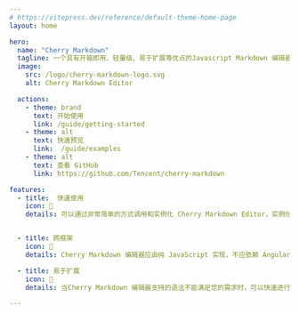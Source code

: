 ```yaml
---
# https://vitepress.dev/reference/default-theme-home-page
layout: home

hero:
  name: "Cherry Markdown"
  tagline: 一个具有开箱即用、轻量级、易于扩展等优点的Javascript Markdown 编辑器。
  image:
    src: /logo/cherry-markdown-logo.svg
    alt: Cherry Markdown Editor

  actions:
    - theme: brand
      text: 开始使用
      link: /guide/getting-started
    - theme: alt
      text: 快速预览
      link:  /guide/examples
    - theme: alt
      text: 查看 GitHub
      link: https://github.com/Tencent/cherry-markdown

features:
  - title:  快速使用
    icon: 🚀
    details: 可以通过非常简单的方式调用和实例化 Cherry Markdown Editor，实例化的 Cherry Markdown Editor 默认支持最常用的 Markdown 语法（如标题、目录、流程图、公式等）。


  - title: 跨框架
    icon: 🎨
    details: Cherry Markdown 编辑器应由纯 JavaScript 实现，不应依赖 Angular、Vue、React 等框架技术。框架只提供容器环境。它可以在浏览器或服务器（使用 NodeJs）中运行。

  - title: 易于扩展
    icon: 📝
    details: 当Cherry Markdown 编辑器支持的语法不能满足您的需求时，可以快速进行二次开发或功能扩展。

---
```


